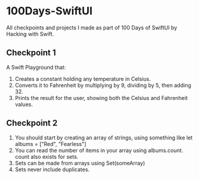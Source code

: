 # 100Days-SwiftUI
All checkpoints and projects I made as part of 100 Days of SwiftUI by Hacking with Swift.

## Checkpoint 1

A Swift Playground that:

1. Creates a constant holding any temperature in Celsius.
2. Converts it to Fahrenheit by multiplying by 9, dividing by 5, then adding 32.
3. Prints the result for the user, showing both the Celsius and Fahrenheit values.

## Checkpoint 2

1. You should start by creating an array of strings, using something like let albums = ["Red", "Fearless"]
2. You can read the number of items in your array using albums.count.
count also exists for sets.
3. Sets can be made from arrays using Set(someArray)
4. Sets never include duplicates.
